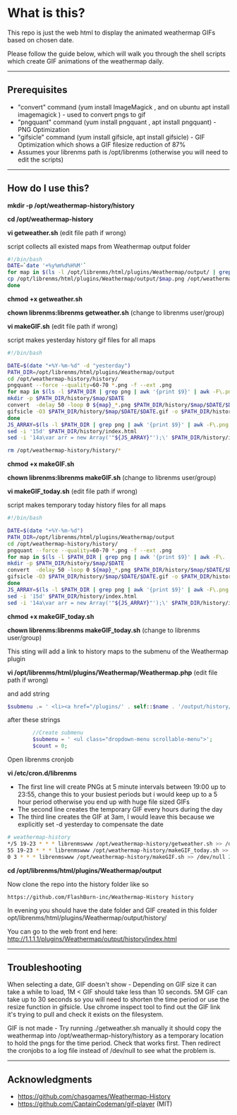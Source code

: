 # What is this?

This repo is just the web html to display the animated weathermap GIFs based on chosen date.

Please follow the guide below, which will walk you through the shell scripts which create GIF animations of the weathermap daily.


---

## Prerequisites
- "convert" command (yum install ImageMagick , and on ubuntu apt install imagemagick ) - used to convert pngs to gif
- "pngquant" command (yum install pngquant , apt install pngquant) - PNG Optimization
- "gifsicle" command (yum install gifsicle, apt install gifsicle) - GIF Optimization which shows a GIF filesize reduction of 87%
- Assumes your librenms path is /opt/librenms (otherwise you will need to edit the scripts)

---

##  How do I use this?

**mkdir -p /opt/weathermap-history/history**

**cd /opt/weathermap-history**

**vi getweather.sh** (edit file path if wrong)

script collects all existed maps from Weathermap output folder
```bash
#!/bin/bash
DATE=`date '+%y%m%d%H%M'`
for map in $(ls -l /opt/librenms/html/plugins/Weathermap/output/ | grep png | awk '{print $9}' | awk -F\. '{print $1}');do
cp /opt/librenms/html/plugins/Weathermap/output/$map.png /opt/weathermap-history/history/${map}_$DATE.png
done
```
**chmod +x getweather.sh**

**chown librenms:librenms getweather.sh** (change to librenms user/group)



**vi makeGIF.sh** (edit file path if wrong)

script makes yesterday history gif files for all maps 
```bash
#!/bin/bash

DATE=$(date "+%Y-%m-%d" -d "yesterday")
PATH_DIR=/opt/librenms/html/plugins/Weathermap/output
cd /opt/weathermap-history/history/
pngquant --force --quality=60-70 *.png -f --ext .png
for map in $(ls -l $PATH_DIR | grep png | awk '{print $9}' | awk -F\.png '{print $1}');do
mkdir -p $PATH_DIR/history/$map/$DATE
convert  -delay 50 -loop 0 ${map}_*.png $PATH_DIR/history/$map/$DATE/$DATE.gif
gifsicle -O3 $PATH_DIR/history/$map/$DATE/$DATE.gif -o $PATH_DIR/history/$map/$DATE/$DATE.gif
done
JS_ARRAY=$(ls -l $PATH_DIR | grep png | awk '{print $9}' | awk -F\.png '{print "!"$1"!,"}' | xargs | sed 's/!/\x27/g' | sed 's/,$//g')
sed -i '15d' $PATH_DIR/history/index.html
sed -i '14a\var arr = new Array('"${JS_ARRAY}"');\' $PATH_DIR/history/index.html

rm /opt/weathermap-history/history/*
```
**chmod +x makeGIF.sh**

**chown librenms:librenms makeGIF.sh** (change to librenms user/group)



**vi makeGIF_today.sh** (edit file path if wrong)

script makes temporary today history files for all maps 
```bash
#!/bin/bash

DATE=$(date "+%Y-%m-%d")
PATH_DIR=/opt/librenms/html/plugins/Weathermap/output
cd /opt/weathermap-history/history/
pngquant --force --quality=60-70 *.png -f --ext .png
for map in $(ls -l $PATH_DIR | grep png | awk '{print $9}' | awk -F\. '{print $1}');do
mkdir -p $PATH_DIR/history/$map/$DATE
convert  -delay 50 -loop 0 ${map}_*.png $PATH_DIR/history/$map/$DATE/$DATE.gif
gifsicle -O3 $PATH_DIR/history/$map/$DATE/$DATE.gif -o $PATH_DIR/history/$map/$DATE/$DATE.gif
done
JS_ARRAY=$(ls -l $PATH_DIR | grep png | awk '{print $9}' | awk -F\.png '{print "!"$1"!,"}' | xargs | sed 's/!/\x27/g' | sed 's/,$//g')
sed -i '15d' $PATH_DIR/history/index.html
sed -i '14a\var arr = new Array('"${JS_ARRAY}"');\' $PATH_DIR/history/index.html
```
**chmod +x makeGIF_today.sh**

**chown librenms:librenms makeGIF_today.sh** (change to librenms user/group)



This sting will add a link to history maps to the submenu of the Weathermap plugin

**vi /opt/librenms/html/plugins/Weathermap/Weathermap.php** (edit file path if wrong)

and add string 
```php
$submenu .= ' <li><a href="/plugins/' . self::$name . '/output/history/index.html' . '"><i class="fa fa-folder fa-fw fa-lg" aria-hidden="true"></i> '. History . '</a></li>';
```
after these strings
```php
        //Create submenu
        $submenu = ' <ul class="dropdown-menu scrollable-menu">';
        $count = 0;
```


Open librenms cronjob

**vi /etc/cron.d/librenms**

- The first line will create PNGs at 5 minute intervals between 19:00 up to 23:55, change this to your busiest periods but i would keep up to a 5 hour period otherwise you end up with huge file sized GIFs
- The second line creates the temporary GIF every hours during the day
- The third line creates the GIF at 3am, I would leave this because we explicitly set -d yesterday to compensate the date

```bash
# weathermap-history
*/5 19-23 * * * librenmswww /opt/weathermap-history/getweather.sh >> /dev/null 2>&1
55 19-23 * * * librenmswww /opt/weathermap-history/makeGIF_today.sh >> /dev/null 2>&1
0 3 * * * librenmswww /opt/weathermap-history/makeGIF.sh >> /dev/null 2>&1
```

**cd /opt/librenms/html/plugins/Weathermap/output**


Now clone the repo into the history folder like so
```
https://github.com/FlashBurn-inc/Weathermap-History history
```

In evening you should have the date folder and GIF created in this folder opt/librenms/html/plugins/Weathermap/output/history/

You can go to the web front end here:
http://1.1.1.1/plugins/Weathermap/output/history/index.html

---

##  Troubleshooting

When selecting a date, GIF doesn't show -
Depending on GIF size it can take a while to load, 1M < GIF should take less than 10 seconds. 5M GIF can take up to 30 seconds so you will need to shorten the time period or use the resize function in gifsicle. Use chrome inspect tool to find out the GIF link it's trying to pull and check it exists on the filesystem.

GIF is not made -
Try running ./getweather.sh manually it should copy the weathermap into /opt/weathermap-history/history as a temporary location to hold the pngs for the time period. Check that works first. Then redirect the cronjobs to a log file instead of /dev/null to see what the problem is.


---

##  Acknowledgments
- https://github.com/chasgames/Weathermap-History
- https://github.com/CaptainCodeman/gif-player (MIT)

